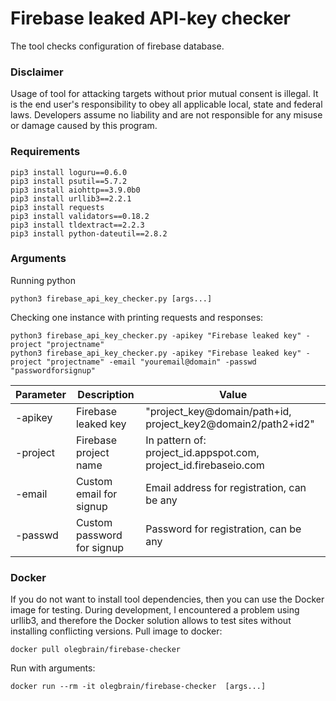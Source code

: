 # Firebase leaked API-key checker
The tool checks configuration of firebase database.

### Disclaimer
Usage of tool for attacking targets without prior mutual consent is illegal. It is the end user's responsibility to obey all applicable local, state and federal laws. Developers assume no liability and are not responsible for any misuse or damage caused by this program.

### Requirements
```
pip3 install loguru==0.6.0
pip3 install psutil==5.7.2
pip3 install aiohttp==3.9.0b0
pip3 install urllib3==2.2.1
pip3 install requests
pip3 install validators==0.18.2
pip3 install tldextract==2.2.3
pip3 install python-dateutil==2.8.2
```
### Arguments 
Running python
```
python3 firebase_api_key_checker.py [args...]
```
Checking one instance with printing requests and responses:
```
python3 firebase_api_key_checker.py -apikey "Firebase leaked key" -project "projectname"
python3 firebase_api_key_checker.py -apikey "Firebase leaked key" -project "projectname" -email "youremail@domain" -passwd "passwordforsignup"
```

|   Parameter   |  Description               | Value                                                            |
| ------------- | -------------------------- | ---------------------------------------------------------------- |
| -apikey       | Firebase leaked key        | "project_key@domain/path+id, project_key2@domain2/path2+id2"     |
| -project      | Firebase project name      | In pattern of: project_id.appspot.com, project_id.firebaseio.com |
| -email        | Custom email for signup    | Email address for registration, can be any                       |
| -passwd       | Custom password for signup | Password for registration, can be any                            |

### Docker 
If you do not want to install tool dependencies, then you can use the Docker image for testing. During development, I encountered a problem using urllib3, and therefore the Docker solution allows to test sites without installing conflicting versions.
Pull image to docker: 
```
docker pull olegbrain/firebase-checker
```
Run with arguments: 
```
docker run --rm -it olegbrain/firebase-checker  [args...]
```
